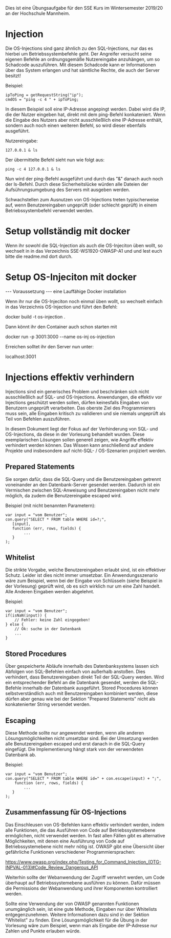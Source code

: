 Dies ist eine Übungsaufgabe für den SSE Kurs im Wintersemester 2019/20 an der Hochschule Mannheim. 

# Injection
Die OS-Injections sind ganz ähnlich zu den SQL-Injections, nur das es hierbei um Betriebssystembefehle geht. Der Angreifer versucht seine eigenen Befehle an ordnungsgemäße Nutzereingabe anzuhängen, um so Schadcode auszuführen. Mit diesem Schadcode kann er Informationen über das System erlangen und hat sämtliche Rechte, die auch der Server besitzt!

Beispiel:
```
ipToPing = getRequestString("ip");
cmdOS = "ping -c 4 " + ipToPing;
```

In diesem Beispiel soll eine IP-Adresse angepingt werden. Dabei wird  die IP, die der Nutzer eingeben hat, direkt mit dem ping-Befehl konkateniert. Wenn die Eingabe des Nutzers aber nicht ausschließlich eine IP-Adresse enthält, sondern auch noch einen weiteren Befehl, so wird dieser ebenfalls ausgeführt.

Nutzereingabe:
```
127.0.0.1 & ls
```

Der übermittelte Befehl sieht nun wie folgt aus:
```
ping -c 4 127.0.0.1 & ls
```

Nun wird der ping-Befehl ausgeführt und durch das "&" danach auch noch der ls-Befehl. Durch diese Sicherheitslücke würden alle Dateien der Aufsührungsumgebung des Servers mit ausgeben werden.

Schwachstellen zum Ausnutzen von OS-Injections treten typischerweise auf, wenn Benutzereingaben ungeprüft (oder schlecht geprüft) in einem Betriebssystembefehl verwendet werden. 

# Setup vollständig mit docker
Wenn ihr sowohl die SQL-Injection als auch die OS-Injeciton üben wollt,
so wechselt in in das Verzeichnis SSE-WS1920-OWASP-A1 und und lest euch bitte
die readme.md dort durch.

# Setup OS-Injeciton mit docker
--- Voraussetzung ---
eine Lauffähige Docker installation

Wenn ihr nur die OS-Injeciton noch einmal üben wollt, so wechselt einfach in das 
Verzeichnis OS-Injection und führt den Befehl: 

docker build -t os-injection .

Dann könnt ihr den Container auch schon starten mit

docker run -p 3001:3000 --name os-inj os-injection

Erreichen solltet ihr den Server nun unter:

localhost:3001
  
  
# Injections effektiv verhindern

Injections sind ein generisches Problem und beschränken sich nicht ausschließlich auf SQL- und OS-Injections. Anwendungen, die effektiv vor Injections geschützt werden sollen, dürfen keinesfalls Eingaben von Benutzern ungeprüft verarbeiten. Das oberste Ziel des Programmierers muss sein, alle Eingaben kritisch zu validieren und sie niemals ungeprüft als Teil von Befehlen auszuführen.

In diesem Dokument liegt der Fokus auf der Verhinderung von SQL- und OS-Injections, da diese in der Vorlesung behandelt wurden. Diese exemplarischen Lösungen sollen generell zeigen, wie Angriffe effektiv verhindert werden können. Das Wissen kann anschließend auf andere Projekte und insbesondere auf nicht-SQL- / OS-Szenarien projiziert werden.

## Prepared Statements

Sie sorgen dafür, dass die SQL-Query und die Benutzereingaben getrennt voneinander an den Datenbank-Server gesendet werden. Dadurch ist ein Vermischen zwischen SQL-Anweisung und Benutzereingaben nicht mehr möglich, da zudem die Benutzereingabe escaped wird.

Beispiel (mit nicht benannten Parametern):
```
var input = "vom Benutzer";
con.query("SELECT * FROM table WHERE id=?;",
   [input],
   function (err, rows, fields) {
        ...
   }
);
```

## Whitelist

Die strikte Vorgabe, welche Benutzereingaben erlaubt sind, ist ein effektiver Schutz. Leider ist dies nicht immer umsetzbar. Ein Anwendungsszenario wäre zum Beispiel, wenn bei der Eingabe von Schlüsseln (siehe Beispiel in der Vorlesung) geprüft wird, ob es sich wirklich nur um eine Zahl handelt. Alle Anderen Eingaben werden abgelehnt.

Beispiel:
```
var input = "vom Benutzer";
if(isNaN(input)) {
    // Fehler: keine Zahl eingegeben!
} else {
    // Ok: suche in der Datenbank
    ...
}
```

## Stored Procedures

Über gespeicherte Abläufe innerhalb des Datenbanksystems lassen sich Abfolgen von SQL-Befehlen einfach von außerhalb anstoßen. Dies verhindert, dass Benutzereingaben direkt Teil der SQL-Query werden. Wird ein entsprechender Befehl an die Datenbank gesendet, werden die SQL-Befehle innerhalb der Datenbank ausgeführt. Stored Procedures können selbstverständlich auch mit Benutzereingaben kombiniert werden, diese dürfen aber genau wie bei der Sektion "Prepared Statements" nicht als konkatenierter String versendet werden.

## Escaping

Diese Methode sollte nur angewendet werden, wenn alle anderen Lösungsmöglichkeiten nicht umsetzbar sind. Bei der Umsetzung werden alle Benutzereingaben escaped und erst danach in die SQL-Query eingefügt. Die Implementierung hängt stark von der verwendeten Datenbank ab. 

Beispiel:
```
var input = "vom Benutzer";
con.query("SELECT * FROM table WHERE id=" + con.escape(input) + ";", 
    function (err, rows, fields) {
        ...
   }
);
```

## Zusammenfassung für OS-Injections

Das Einschleusen von OS-Befehlen kann effektiv verhindert werden, indem alle Funktionen, die das Ausführen von Code auf Betriebssystemebene ermöglichen, nicht verwendet werden. In fast allen Fällen gibt es alternative Möglichkeiten, mit denen eine Ausführung von Code auf Betriebssystemebene nicht mehr nötig ist. OWASP gibt eine Übersicht über gefährliche Funktionen verschiedener Programmiersprachen:

https://www.owasp.org/index.php/Testing_for_Command_Injection_(OTG-INPVAL-013)#Code_Review_Dangerous_API

Weiterhin sollte der Webanwendung der Zugriff verwehrt werden, um Code überhaupt auf Betriebssystemebene ausführen zu können. Dafür müssen die Permissions der Webanwendung und ihrer Komponenten kontrolliert werden.

Sollte eine Verwendung der von OWASP genannten Funktionen unumgänglich sein, ist eine gute Methode, Eingaben nur über Whitelists entgegenzunehmen. Weitere Informationen dazu sind in der Sektion "Whitelist" zu finden. Eine Lösungsmöglichkeit für die Übung in der Vorlesung wäre zum Beispiel, wenn man als Eingabe der IP-Adresse nur Zahlen und Punkte erlauben würde.

